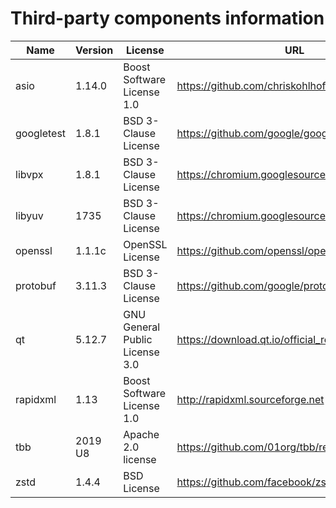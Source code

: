 Third-party components information
==================================

| Name       | Version | License                        | URL                                              |
|------------|---------|--------------------------------|--------------------------------------------------|
| asio       | 1.14.0  | Boost Software License 1.0     | https://github.com/chriskohlhoff/asio/releases   |
| googletest | 1.8.1   | BSD 3-Clause License           | https://github.com/google/googletest/releases    |
| libvpx     | 1.8.1   | BSD 3-Clause License           | https://chromium.googlesource.com/webm/libvpx    |
| libyuv     | 1735    | BSD 3-Clause License           | https://chromium.googlesource.com/libyuv/libyuv  |
| openssl    | 1.1.1c  | OpenSSL License                | https://github.com/openssl/openssl/releases      |
| protobuf   | 3.11.3  | BSD 3-Clause License           | https://github.com/google/protobuf/releases      |
| qt         | 5.12.7  | GNU General Public License 3.0 | https://download.qt.io/official_releases/qt/5.12 |
| rapidxml   | 1.13    | Boost Software License 1.0     | http://rapidxml.sourceforge.net                  |
| tbb        | 2019 U8 | Apache 2.0 license             | https://github.com/01org/tbb/releases            |
| zstd       | 1.4.4   | BSD License                    | https://github.com/facebook/zstd/releases        |
